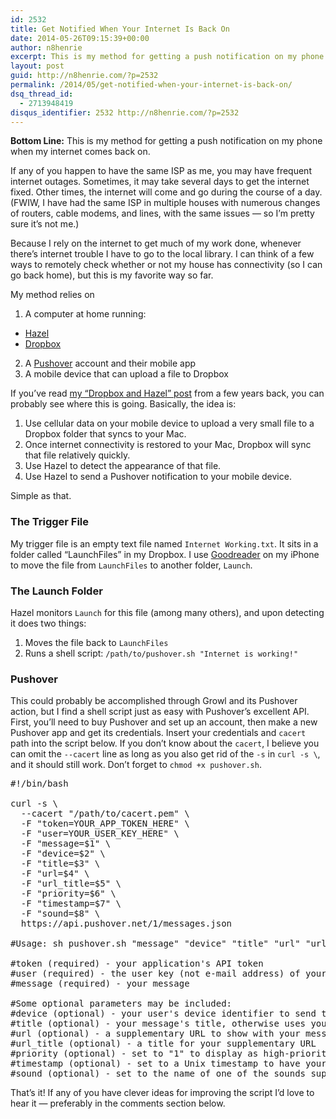 ```yaml
---
id: 2532
title: Get Notified When Your Internet Is Back On
date: 2014-05-26T09:15:39+00:00
author: n8henrie
excerpt: This is my method for getting a push notification on my phone when my internet comes back on.
layout: post
guid: http://n8henrie.com/?p=2532
permalink: /2014/05/get-notified-when-your-internet-is-back-on/
dsq_thread_id:
  - 2713948419
disqus_identifier: 2532 http://n8henrie.com/?p=2532
---
```

**Bottom Line:** This is my method for getting a push notification on my phone when my internet comes back on.<!--more-->

If any of you happen to have the same ISP as me, you may have frequent internet outages. Sometimes, it may take several days to get the internet fixed. Other times, the internet will come and go during the course of a day. (FWIW, I have had the same ISP in multiple houses with numerous changes of routers, cable modems, and lines, with the same issues &#8212; so I&#8217;m pretty sure it&#8217;s not me.)

Because I rely on the internet to get much of my work done, whenever there&#8217;s internet trouble I have to go to the local library. I can think of a few ways to remotely check whether or not my house has connectivity (so I can go back home), but this is my favorite way so far.

My method relies on 

  1. A computer at home running:
  * <a target="_blank" href="http://www.noodlesoft.com/hazel.php" title="Noodlesoft - Hazel">Hazel</a>
  * <a target="_blank" href="https://www.dropbox.com/" title="Dropbox">Dropbox</a></li> 

  2. A <a target="_blank" href="https://pushover.net/" title="Pushover: Simple Notifications for Android, iOS, and Desktop">Pushover</a> account and their mobile app
  3. A mobile device that can upload a file to Dropbox

If you&#8217;ve read [my &#8220;Dropbox and Hazel&#8221; post](http://n8henrie.com/2011/06/dropvox-dropbox-hazel-and-omnifocus/ "DropVox, DropBox, Hazel, and OmniFocus - n8henrie.com") from a few years back, you can probably see where this is going. Basically, the idea is: 

  1. Use cellular data on your mobile device to upload a very small file to a Dropbox folder that syncs to your Mac.
  2. Once internet connectivity is restored to your Mac, Dropbox will sync that file relatively quickly.
  3. Use Hazel to detect the appearance of that file.
  4. Use Hazel to send a Pushover notification to your mobile device.

Simple as that. 

### The Trigger File

My trigger file is an empty text file named `Internet Working.txt`. It sits in a folder called &#8220;LaunchFiles&#8221; in my Dropbox. I use <a target="_blank" href="https://itunes.apple.com/us/app/goodreader-4/id777310222?mt=8&#038;uo=4&#038;at=10l5H6" title="GoodReader 4">Goodreader</a> on my iPhone to move the file from `LaunchFiles` to another folder, `Launch`. 

### The Launch Folder

Hazel monitors `Launch` for this file (among many others), and upon detecting it does two things:

  1. Moves the file back to `LaunchFiles`
  2. Runs a shell script: `/path/to/pushover.sh "Internet is working!"`

### Pushover

This could probably be accomplished through Growl and its Pushover action, but I find a shell script just as easy with Pushover&#8217;s excellent API. First, you&#8217;ll need to buy Pushover and set up an account, then make a new Pushover app and get its credentials. Insert your credentials and `cacert` path into the script below. If you don&#8217;t know about the `cacert`, I believe you can omit the `--cacert` line as long as you also get rid of the `-s` in `curl -s \`, and it should still work. Don&#8217;t forget to `chmod +x pushover.sh`.

<pre>#!/bin/bash

curl -s \
  --cacert "/path/to/cacert.pem" \
  -F "token=YOUR_APP_TOKEN_HERE" \
  -F "user=YOUR_USER_KEY_HERE" \
  -F "message=$1" \
  -F "device=$2" \
  -F "title=$3" \
  -F "url=$4" \
  -F "url_title=$5" \
  -F "priority=$6" \
  -F "timestamp=$7" \
  -F "sound=$8" \
  https://api.pushover.net/1/messages.json

#Usage: sh pushover.sh "message" "device" "title" "url" "url_title" "priority" "timestamp $(date +%s)" "sound"

#token (required) - your application's API token
#user (required) - the user key (not e-mail address) of your user (or you), viewable when logged into the dashboard
#message (required) - your message

#Some optional parameters may be included:
#device (optional) - your user's device identifier to send the message directly to that device, rather than all of the user's devices
#title (optional) - your message's title, otherwise uses your app's name
#url (optional) - a supplementary URL to show with your message
#url_title (optional) - a title for your supplementary URL
#priority (optional) - set to "1" to display as high-priority and bypass quiet hours, or "-1" to always send as a quiet notification
#timestamp (optional) - set to a Unix timestamp to have your message show with a particular time, rather than now
#sound (optional) - set to the name of one of the sounds supported by device clients to override the user's default sound choice
</pre>

That&#8217;s it! If any of you have clever ideas for improving the script I&#8217;d love to hear it &#8212; preferably in the comments section below.